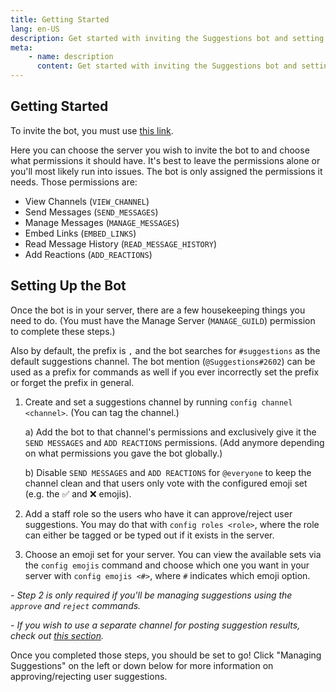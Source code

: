 ```yaml
---
title: Getting Started
lang: en-US
description: Get started with inviting the Suggestions bot and setting up its primary features.
meta:
    - name: description
      content: Get started with inviting the Suggestions bot and setting up its primary features.
---
```


## Getting Started

To invite the bot, you must use [this link](https://discordapp.com/oauth2/authorize?client_id=474051954998509571&scope=bot&permissions=93248).

Here you can choose the server you wish to invite the bot to and choose what permissions it should have. It's best to leave the permissions alone or you'll most likely run into issues. The bot is only assigned the permissions it needs. Those permissions are:

* View Channels (`VIEW_CHANNEL`)
* Send Messages (`SEND_MESSAGES`)
* Manage Messages (`MANAGE_MESSAGES`)
* Embed Links (`EMBED_LINKS`\)
* Read Message History (`READ_MESSAGE_HISTORY`)
* Add Reactions (`ADD_REACTIONS`)

## Setting Up the Bot

Once the bot is in your server, there are a few housekeeping things you need to do. (You must have the Manage Server (`MANAGE_GUILD`) permission to complete these steps.)

Also by default, the prefix is `,` and the bot searches for `#suggestions` as the default suggestions channel. The bot mention (`@Suggestions#2602`) can be used as a prefix for commands as well if you ever incorrectly set the prefix or forget the prefix in general.

1. Create and set a suggestions channel by running `config channel <channel>`. (You can tag the channel.)

   a) Add the bot to that channel's permissions and exclusively give it the `SEND MESSAGES` and `ADD REACTIONS` permissions. (Add anymore depending on what permissions you gave the bot globally.)

   b) Disable `SEND MESSAGES` and `ADD REACTIONS` for `@everyone` to keep the channel clean and that users only vote with the configured emoji set (e.g. the ✅ and ❌ emojis).

2. Add a staff role so the users who have it can approve/reject user suggestions. You may do that with `config roles <role>`, where the role can either be tagged or be typed out if it exists in the server.

3. Choose an emoji set for your server. You can view the available sets via the `config emojis` command and choose which one you want in your server with `config emojis <#>`, where `#` indicates which emoji option.

*- Step 2 is only required if you'll be managing suggestions using the `approve` and `reject` commands.*

*- If you wish to use a separate channel for posting suggestion results, check out [this section](managing-suggestions.md#suggestions-logging).*

Once you completed those steps, you should be set to go! Click "Managing Suggestions" on the left or down below for more information on approving/rejecting user suggestions.
